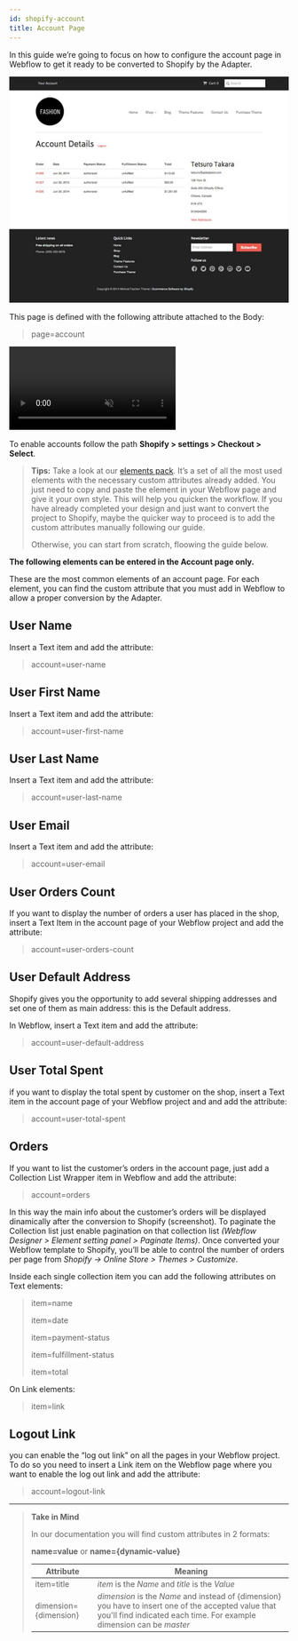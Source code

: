 ```yaml
---
id: shopify-account
title: Account Page
---
```


In this guide we’re going to focus on how to configure the account page in Webflow to get it ready to be converted to Shopify by the Adapter. 

![](assets/shopify-account.jpg)

This page is defined with the following attribute attached to the Body:

> page=account

<pre>
<video autoplay muted playsinline="true" loop>
<source src="/assets/page-type.webm">
</video>
</pre>

To enable accounts follow the path **Shopify > settings > Checkout > Select**. 

> **Tips:**
> Take a look at our [elements pack](https://webflow.com/website/webflow-to-shopify-elements). It’s a set of all the most used elements with the necessary custom attributes already added. You just need to copy and paste the element in your Webflow page and give it your own style. This will help you quicken the workflow. If you have already completed your design and just want to convert the project to Shopify, maybe the quicker way to proceed is to add the custom attributes manually following our guide.
>
> Otherwise, you can start from scratch, floowing the guide below.

 **The following elements can be entered in the Account page only.** 

These are the most common elements of an account page. For each element, you can find the custom attribute that you must add in Webflow to allow a proper conversion by the Adapter.

## User Name
Insert a Text item and add the attribute:

> account=user-name

## User First Name
Insert a Text item and add the attribute:

> account=user-first-name

## User Last Name
Insert a Text item and add the attribute:

> account=user-last-name

## User Email
Insert a Text item and add the attribute:

> account=user-email

## User Orders Count
If you want to display the number of orders a user has placed in the shop, insert a Text Item in the account page of your Webflow project and add the attribute:

> account=user-orders-count

## User Default Address
Shopify gives you the opportunity to add several shipping addresses and set one of them as main address: this is the Default address.

In Webflow, insert a Text item and add the attribute:

> account=user-default-address

## User Total Spent
if you want to display the total spent by customer on the shop, insert a Text item in the account page of your Webflow project and and add the attribute:

> account=user-total-spent

## Orders

If you want to list the customer’s orders in the account page, just add a Collection List Wrapper item in Webflow and add the attribute:

> account=orders

In this way the main info about the customer’s orders will be displayed dinamically after the conversion to Shopify (screenshot).
To paginate the Collection list just enable pagination on that collection list *(Webflow Designer > Element setting panel > Paginate Items)*.
Once converted your Webflow template to Shopify, you’ll be able to control the number of orders per page from *Shopify -> Online Store > Themes > Customize*.

Inside each single collection item you can add the following attributes on Text elements:

> item=name
> 
> item=date
> 
> item=payment-status
>
> item=fulfillment-status
>
> item=total  

On Link elements:

> item=link


## Logout Link
you can enable the “log out link” on all the pages in your Webflow project. To do so you need to insert a Link item on the Webflow page where you want to enable the log out link and add the attribute:

> account=logout-link



---------
> **Take in Mind**
>
> In our documentation you will find custom attributes in 2 formats:
>
> **name=value** or **name={dynamic-value}**
>
>
> **Attribute**             | **Meaning** | 
> -------------             | --------------- |
> | item=title              | *item* is the *Name* and *title* is the *Value* |
> | dimension={dimension}   | *dimension* is the *Name* and instead of {dimension} you have to insert one of the accepted value that you'll find indicated each time. For example dimension can be *master*|